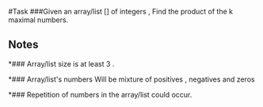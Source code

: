 #Task
###Given an array/list [] of integers , Find the product of the k maximal numbers.

## Notes
*### Array/list size is at least 3 .

*### Array/list's numbers Will be mixture of positives , negatives and zeros

*### Repetition of numbers in the array/list could occur.

